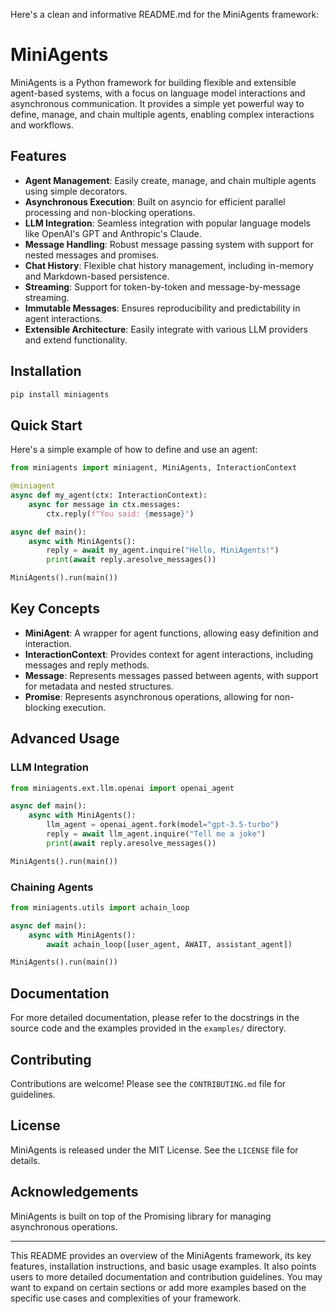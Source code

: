 Here's a clean and informative README.md for the MiniAgents framework:

# MiniAgents

MiniAgents is a Python framework for building flexible and extensible agent-based systems, with a focus on language model interactions and asynchronous communication. It provides a simple yet powerful way to define, manage, and chain multiple agents, enabling complex interactions and workflows.

## Features

- **Agent Management**: Easily create, manage, and chain multiple agents using simple decorators.
- **Asynchronous Execution**: Built on asyncio for efficient parallel processing and non-blocking operations.
- **LLM Integration**: Seamless integration with popular language models like OpenAI's GPT and Anthropic's Claude.
- **Message Handling**: Robust message passing system with support for nested messages and promises.
- **Chat History**: Flexible chat history management, including in-memory and Markdown-based persistence.
- **Streaming**: Support for token-by-token and message-by-message streaming.
- **Immutable Messages**: Ensures reproducibility and predictability in agent interactions.
- **Extensible Architecture**: Easily integrate with various LLM providers and extend functionality.

## Installation

```bash
pip install miniagents
```

## Quick Start

Here's a simple example of how to define and use an agent:

```python
from miniagents import miniagent, MiniAgents, InteractionContext

@miniagent
async def my_agent(ctx: InteractionContext):
    async for message in ctx.messages:
        ctx.reply(f"You said: {message}")

async def main():
    async with MiniAgents():
        reply = await my_agent.inquire("Hello, MiniAgents!")
        print(await reply.aresolve_messages())

MiniAgents().run(main())
```

## Key Concepts

- **MiniAgent**: A wrapper for agent functions, allowing easy definition and interaction.
- **InteractionContext**: Provides context for agent interactions, including messages and reply methods.
- **Message**: Represents messages passed between agents, with support for metadata and nested structures.
- **Promise**: Represents asynchronous operations, allowing for non-blocking execution.

## Advanced Usage

### LLM Integration

```python
from miniagents.ext.llm.openai import openai_agent

async def main():
    async with MiniAgents():
        llm_agent = openai_agent.fork(model="gpt-3.5-turbo")
        reply = await llm_agent.inquire("Tell me a joke")
        print(await reply.aresolve_messages())

MiniAgents().run(main())
```

### Chaining Agents

```python
from miniagents.utils import achain_loop

async def main():
    async with MiniAgents():
        await achain_loop([user_agent, AWAIT, assistant_agent])

MiniAgents().run(main())
```

## Documentation

For more detailed documentation, please refer to the docstrings in the source code and the examples provided in the `examples/` directory.

## Contributing

Contributions are welcome! Please see the `CONTRIBUTING.md` file for guidelines.

## License

MiniAgents is released under the MIT License. See the `LICENSE` file for details.

## Acknowledgements

MiniAgents is built on top of the Promising library for managing asynchronous operations.

---

This README provides an overview of the MiniAgents framework, its key features, installation instructions, and basic usage examples. It also points users to more detailed documentation and contribution guidelines. You may want to expand on certain sections or add more examples based on the specific use cases and complexities of your framework.
